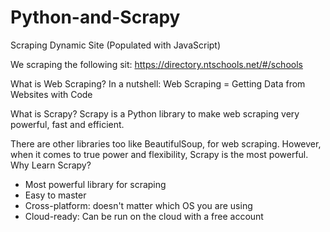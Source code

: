 # Python-and-Scrapy
Scraping Dynamic Site (Populated with JavaScript)

We scraping the following sit: 
https://directory.ntschools.net/#/schools

What is Web Scraping?
In a nutshell: Web Scraping = Getting Data from Websites with Code

What is Scrapy?
Scrapy is a Python library to make web scraping very powerful, fast and efficient.

There are other libraries too like BeautifulSoup, for web scraping. However, when it comes to true power and flexibility, Scrapy is the most powerful.
Why Learn Scrapy?
- Most powerful library for scraping
- Easy to master
- Cross-platform: doesn't matter which OS you are using
- Cloud-ready: Can be run on the cloud with a free account  
